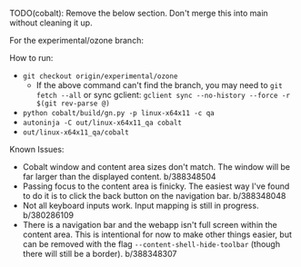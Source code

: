 TODO(cobalt): Remove the below section. Don't merge this into main without cleaning it up.

For the experimental/ozone branch:

How to run:
 * `git checkout origin/experimental/ozone`
   * If the above command can't find the branch, you may need to `git fetch --all` or sync gclient: `gclient sync --no-history --force -r $(git rev-parse @)`
 * `python cobalt/build/gn.py -p linux-x64x11 -c qa`
 * `autoninja -C out/linux-x64x11_qa cobalt`
 * `out/linux-x64x11_qa/cobalt`

Known Issues:
 * Cobalt window and content area sizes don't match. The window will be far larger than the displayed content. b/388348504
 * Passing focus to the content area is finicky. The easiest way I've found to do it is to click the back button on the navigation bar. b/388348048
 * Not all keyboard inputs work. Input mapping is still in progress. b/380286109
 * There is a navigation bar and the webapp isn't full screen within the content area. This is intentional for now to make other things easier, but can be removed with the flag `--content-shell-hide-toolbar` (though there will still be a border). b/388348307

